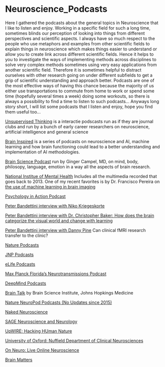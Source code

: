 # Neuroscience_Podcasts

Here I gathered the podcasts about the general topics in Neuroscience that I like to listen and enjoy. Working in a specific field for such a long time, sometimes blinds our perception of looking into things from different perspectives and scientific aspects. I always have so much respect to the people who use metaphors and examples from other scientific fields to explain things in neuroscience which makes things easier to understand or allow you to create link across different scientific fields. Hence it helps to you to investigate the ways of implementing methods across disciplines to solve very complex methods sometimes using very easy applications from another scientific field. Therefore it is sometimes helpful to distract ourselves with other research going on under different subfields to get a grip of scientific understanding and approach better. Podcasts are one of the most effective ways of having this chance because the majority of us either use transportations to commute from home to work or spend some time (hopefully several times a week) doing some workouts, so there is always a possibility to find a time to listen to such podcasts... Anyways long story short, I will list some podcasts that I listen and enjoy, hope you find them useful too...

[Unsupervised Thinking](http://unsupervisedthinkingpodcast.blogspot.com/) is a interactie podscasts run as if they are journal clubs and run by a bunch of early career researchers on neuroscience, artificial intelligence and general science


[Brain Inspired](https://braininspired.co/podcast/) is a series of podcasts on neuroscience and AI, machine learning and how brain functioning could lead to a better understanding and implementation of AI methodologies. 


[Brain Science Podcast](http://brainsciencepodcast.com/) run by Ginger Campel, MD, on mind, body, philosopy, language, emotion in a way all the aspects of brain research. 


[National Institue of Mental Health](https://www.nimh.nih.gov/news/media/2019/.shtml) Includes all the multimedia recorded that goes back to 2013. One of my recent favorites is by Dr. Francisco Pereira on [the use of machine learning in brain imaging](https://www.nimh.nih.gov/news/media/2019/francisco-pereira-brain-imaging.shtml)


[Psychology in Action Podcast](https://www.psychologyinaction.org/podcasts) 


[Peter Bandettini interview with Niko Kriegeskorte](https://www.dropbox.com/s/6t280qnkx1phcj6/Niko%20Kriegeskorte%20-%20Podcast%203.mp3?dl=0)



[Peter Bandettini interview with Dr. Christopher Baker: How does the brain categorize the visual world and change with learning](https://www.nimh.nih.gov/news/media/2019/dr-christopher-baker-how-does-the-brain-categorize-the-visual-world-and-change-with-learning.shtml)

[Peter Bandettini interview with Danny Pine](https://www.nimh.nih.gov/news/media/2019/danny-pine-md-can-clinical-fmri-research-transfer-to-the-clinic.shtml) Can clinical fMRI research transfer to the clinic?

[Nature Podcasts](https://www.nature.com/nature/articles?type=nature-podcast)

[JNP Podcasts](https://jneurophysiol.podbean.com/)

[eLife Podcasts](https://elifesciences.org/podcast)

[Max Planck Florida’s Neurotransmissions Podcast](https://mpfi.org/news-media/podcast/)


[DeepMind Podcasts](https://deepmind.com/blog/article/welcome-to-the-deepmind-podcast)

[Brain Talk](https://www.brainscienceinstitute.org/brain_talk) by Brain Science Institute, Johns Hopkings Medicine


[Nature NeuroPod Podcasts (No Updates since 2015)](https://player.fm/series/neuropod-9886)

[Naked Neuroscience](https://player.fm/series/naked-neuroscience-from-the-naked-scientists-1335805)

[SAGE Neuroscience and Neurology](https://player.fm/series/sage-neuroscience-and-neurology)

[UpWIRE: Hacking HUman Nature](https://player.fm/series/upwire-hacking-human-nature)

[University of Oxford: Nuffield Department of Clinical Neurosciences](https://podcasts.ox.ac.uk/keywords/neuroscience)

[On Neuro: Live Online Neuroscience](https://www.onneuro.com/past-speakers)

[Brain Matters](https://podcasts.apple.com/sk/podcast/brain-matters/id730239508)
